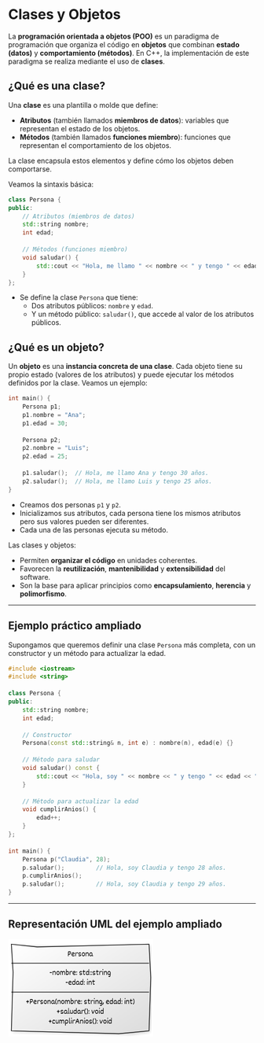 # Clases y Objetos

La **programación orientada a objetos (POO)** es un paradigma de programación que organiza el código en **objetos** que combinan **estado (datos)** y **comportamiento (métodos)**. En C++, la implementación de este paradigma se realiza mediante el uso de **clases**.

## ¿Qué es una clase?

Una **clase** es una plantilla o molde que define:

* **Atributos** (también llamados **miembros de datos**): variables que representan el estado de los objetos.
* **Métodos** (también llamados **funciones miembro**): funciones que representan el comportamiento de los objetos.

La clase encapsula estos elementos y define cómo los objetos deben comportarse.

Veamos la sintaxis básica:

```cpp
class Persona {
public:
    // Atributos (miembros de datos)
    std::string nombre;
    int edad;

    // Métodos (funciones miembro)
    void saludar() {
        std::cout << "Hola, me llamo " << nombre << " y tengo " << edad << " años.\n";
    }
};
```

* Se define la clase `Persona` que tiene:
    * Dos atributos públicos: `nombre` y `edad`.
    * Y un método público: `saludar()`, que accede al valor de los atributos públicos.

## ¿Qué es un objeto?

Un **objeto** es una **instancia concreta de una clase**. Cada objeto tiene su propio estado (valores de los atributos) y puede ejecutar los métodos definidos por la clase. Veamos un ejemplo:


```cpp
int main() {
    Persona p1;
    p1.nombre = "Ana";
    p1.edad = 30;

    Persona p2;
    p2.nombre = "Luis";
    p2.edad = 25;

    p1.saludar();  // Hola, me llamo Ana y tengo 30 años.
    p2.saludar();  // Hola, me llamo Luis y tengo 25 años.
}
```

* Creamos dos personas `p1` y `p2`.
* Inicializamos sus atributos, cada persona tiene los mismos atributos pero sus valores pueden ser diferentes.
* Cada una de las personas ejecuta su método.

Las clases y objetos:
* Permiten **organizar el código** en unidades coherentes.
* Favorecen la **reutilización**, **mantenibilidad** y **extensibilidad** del software.
* Son la base para aplicar principios como **encapsulamiento**, **herencia** y **polimorfismo**.


---

## Ejemplo práctico ampliado

Supongamos que queremos definir una clase `Persona` más completa, con un constructor y un método para actualizar la edad.

```cpp
#include <iostream>
#include <string>

class Persona {
public:
    std::string nombre;
    int edad;

    // Constructor
    Persona(const std::string& n, int e) : nombre(n), edad(e) {}

    // Método para saludar
    void saludar() const {
        std::cout << "Hola, soy " << nombre << " y tengo " << edad << " años.\n";
    }

    // Método para actualizar la edad
    void cumplirAnios() {
        edad++;
    }
};

int main() {
    Persona p("Claudia", 28);
    p.saludar();         // Hola, soy Claudia y tengo 28 años.
    p.cumplirAnios();
    p.saludar();         // Hola, soy Claudia y tengo 29 años.
}
```

---

## Representación UML del ejemplo ampliado

![diagrama1](img/diagrama1.png)


